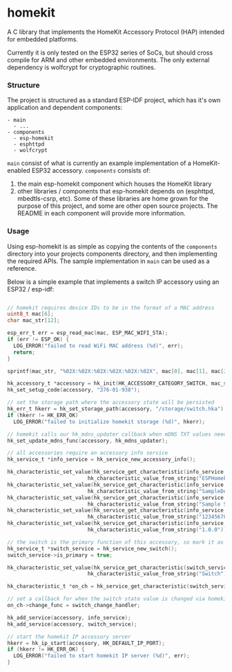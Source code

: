 # homekit

A C library that implements the HomeKit Accessory Protocol (HAP) intended for embedded platforms.

Currently it is only tested on the ESP32 series of SoCs, but should cross compile for ARM and other embedded environments. The only external dependency is wolfcrypt for cryptographic routines.

### Structure

The project is structured as a standard ESP-IDF project, which has it's own application and dependent components:

```
- main
  - ...
- components
  - esp-homekit
  - esphttpd
  - wolfcrypt
```

`main` consist of what is currently an example implementation of a HomeKit-enabled ESP32 accessory. `components` consists of:

1. the main esp-homekit component which houses the HomeKit library
2. other libraries / components that esp-homekit depends on (esphttpd, mbedtls-csrp, etc). Some of these libraries are home grown for the purpose of this project, and some are other open source projects. The README in each component will provide more information.

### Usage

Using esp-homekit is as simple as copying the contents of the `components` directory into your projects components directory, and then implementing the required APIs. The sample implementation in `main` can be used as a reference.

Below is a simple example that implements a switch IP accessory using an ESP32 / esp-idf:

```c

// homekit requires device IDs to be in the format of a MAC address
uint8_t mac[6];
char mac_str[12];

esp_err_t err = esp_read_mac(mac, ESP_MAC_WIFI_STA);
if (err != ESP_OK) {
  LOG_ERROR("failed to read WiFi MAC address (%d)", err);
  return;
}

sprintf(mac_str, "%02X:%02X:%02X:%02X:%02X:%02X", mac[0], mac[1], mac[2], mac[3], mac[4], mac[5]);

hk_accessory_t *accessory = hk_init(HK_ACCESSORY_CATEGORY_SWITCH, mac_str, "SampleDevice0,1");
hk_set_setup_code(accessory, "376-01-938");

// set the storage path where the accessory state will be persisted
hk_err_t hkerr = hk_set_storage_path(accessory, "/storage/switch.hka");
if (hkerr != HK_ERR_OK)
  LOG_ERROR("failed to initialize homekit storage (%d)", hkerr);

// homekit calls our hk_mdns_updater callback when mDNS TXT values need to be updated
hk_set_update_mdns_func(accessory, hk_mdns_updater);

// all accessories require an accessory info service
hk_service_t *info_service = hk_service_new_accessory_info();

hk_characteristic_set_value(hk_service_get_characteristic(info_service, kHKCManufacturerId),
                          hk_characteristic_value_from_string("ESPHomekit"));
hk_characteristic_set_value(hk_service_get_characteristic(info_service, kHKCModelId),
                          hk_characteristic_value_from_string("SampleDevice0,1"));
hk_characteristic_set_value(hk_service_get_characteristic(info_service, kHKCNameId),
                          hk_characteristic_value_from_string("Sample Switch Accessory"));
hk_characteristic_set_value(hk_service_get_characteristic(info_service, kHKCSerialNumberId),
                          hk_characteristic_value_from_string("1234567890"));
hk_characteristic_set_value(hk_service_get_characteristic(info_service, kHKCFirmwareRevisionId),
                          hk_characteristic_value_from_string("1.0.0"));

// the switch is the primary function of this accessory, so mark it as the primary
hk_service_t *switch_service = hk_service_new_switch();
switch_service->is_primary = true;

hk_characteristic_set_value(hk_service_get_characteristic(switch_service, kHKCNameId),
                          hk_characteristic_value_from_string("Switch"));

hk_characteristic_t *on_ch = hk_service_get_characteristic(switch_service, kHKCOnId);

// set a callback for when the switch state value is changed via homekit
on_ch->change_func = switch_change_handler;

hk_add_service(accessory, info_service);
hk_add_service(accessory, switch_service);

// start the homekit IP accessory server
hkerr = hk_ip_start(accessory, HK_DEFAULT_IP_PORT);
if (hkerr != HK_ERR_OK) {
  LOG_ERROR("failed to start homekit IP server (%d)", err);
}
```